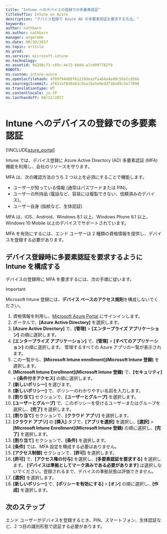 ```yaml
---
title: "Intune へのデバイスの登録での多要素認証"
titleSuffix: Intune on Azure
description: "デバイス登録で Azure AD の多要素認証を要求する方法。"
keywords: 
author: nathbarn
ms.author: nathbarn
manager: angerobe
ms.date: 08/10/2017
ms.topic: article
ms.prod: 
ms.service: microsoft-intune
ms.technology: 
ms.assetid: 94280c73-c05c-4e72-b0dd-a7cb997782f9
ROBOTS: 
ms.custom: intune-azure
ms.openlocfilehash: 4789f94d06f61219dea3faa64a4ed0c59afcd56b
ms.sourcegitcommit: af013af8d9a63c9aa16e5e9eddf38ad9c5a77898
ms.translationtype: HT
ms.contentlocale: ja-JP
ms.lasthandoff: 08/12/2017
---
```

# <a name="multi-factor-authentication-for-intune-device-enrollments"></a>Intune へのデバイスの登録での多要素認証

[!INCLUDE[azure_portal](./includes/azure_portal.md)]

Intune では、デバイス登録に Azure Active Directory (AD) 多要素認証 (MFA) 機能を利用し、会社のリソースを守ります。

MFA は、次の確認方法のうち 2 つ以上を必須にすることで機能します。

- ユーザーが知っている情報 (通常はパスワードまたは PIN)。
- ユーザーの所持品 (電話など、容易には複製できない、信頼済みのデバイス)。
- ユーザー自身 (指紋など、生体認証)

MFA は、iOS、Android、Windows 8.1 以上、Windows Phone 8.1 以上、Windows 10 Mobile 以上のデバイスでサポートされています。

MFA を有効にするには、エンド ユーザーは 2 種類の資格情報を提供し、デバイスを登録する必要があります。

## <a name="configure-intune-to-require-multi-factor-authentication-at-device-enrollment"></a>デバイス登録時に多要素認証を要求するように Intune を構成する

デバイスの登録時に MFA を要求するには、次の手順に従います。

>[!Important]
>Microsoft Intune 登録には、**デバイス ベースのアクセス規則**を構成しないでください。

1. 資格情報を利用し、[Microsoft Azure Portal](https://portal.azure.com) にサインインします。
2. ポータルで、**[Azure Active Directory]** を選択します。
2. **[Azure Active Directory]** で、**[管理]** > **[エンタープライズ アプリケーション]** の順に選択します。
3. **[エンタープライズ アプリケーション]** で、**[管理]** > **[すべてのアプリケーション]** の順に選択します。 管理するすべての Azure アプリの一覧が表示されます。
3. この一覧から、**[Microsoft Intune enrollment]\(Microsoft Intune 登録\)** を選択します。
4. **[Microsoft Intune Enrollment]\(Microsoft Intune 登録\)** で、**[セキュリティ]** > **[条件付きアクセス]** の順に選択します。
5. **[新しいポリシー]** を選びます。
6. **[新しいポリシー]** で、ポリシーのわかりやすい名前を入力します。
7. **[割り当て]** セクションで、**[ユーザーとグループ]** を選択します。
8. **[ユーザーとグループ]** で、このポリシーを受けるユーザーまたはグループを選択し、**[完了]** を選択します。
9. **[割り当て]** セクションで、**[クラウド アプリ]** を選択します。
10. **[クラウド アプリ]** の **[挿入]** タブで、**[アプリを選択]** を選択し、**[選択]** > **[Microsoft Intune Enrollment]\(Microsoft Intune 登録\)** の順に選択し、**[完了]** を選択します。
11. **[割り当て]** セクションで、**[条件]** を選択します。
12. **[条件]** では、MFA 設定を構成する必要はありません。
13. **[アクセス制御]** セクションで、**[許可]** を選択します。
14. **[許可]** で、**[アクセス権の付与]** を選択し、**[多要素認証を要求する]** を選択します。
    **[デバイスは準拠としてマーク済みである必要があります]** は選択しないでください。登録されるまで、デバイスの準拠状態は評価できません。
15. **[選択]** を選択します。
16. **[新しいポリシー]** で、**[ポリシーを有効にする]** > **[オン]** の順に選択し、**[作成]** を選択します。



## <a name="next-steps"></a>次のステップ

エンド ユーザーがデバイスを登録するとき、PIN、スマートフォン、生体認証など、2 つ目の識別形態で認証する必要があります。
